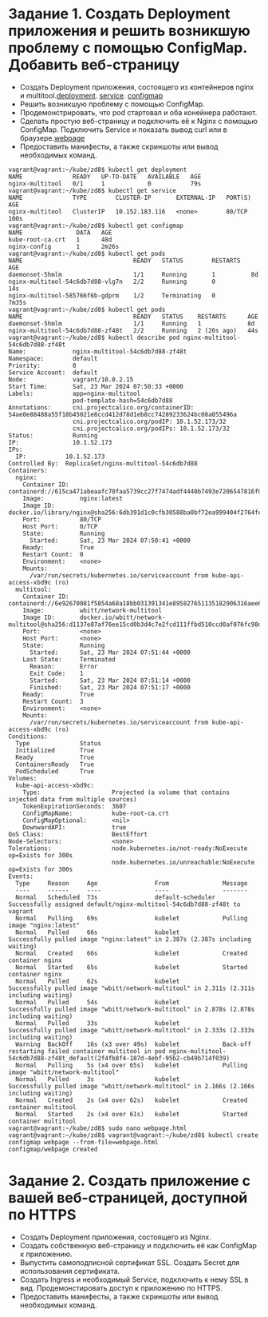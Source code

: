 # Задание 1. Создать Deployment приложения и решить возникшую проблему с помощью ConfigMap. Добавить веб-страницу
- Создать Deployment приложения, состоящего из контейнеров nginx и multitool.[deployment](https://github.com/EVolgina/kuber-2.3/blob/main/deployment.yaml). [service](https://github.com/EVolgina/kuber-2.3/blob/main/service.yaml). [configmap](https://github.com/EVolgina/kuber-2.3/blob/main/cm.yaml)
- Решить возникшую проблему с помощью ConfigMap.
- Продемонстрировать, что pod стартовал и оба конейнера работают.
- Сделать простую веб-страницу и подключить её к Nginx с помощью ConfigMap. Подключить Service и показать вывод curl или в браузере.[webpage]()
- Предоставить манифесты, а также скриншоты или вывод необходимых команд.
```
vagrant@vagrant:~/kube/zd8$ kubectl get deployment
NAME              READY   UP-TO-DATE   AVAILABLE   AGE
nginx-multitool   0/1     1            0           79s
vagrant@vagrant:~/kube/zd8$ kubectl get service
NAME              TYPE        CLUSTER-IP       EXTERNAL-IP   PORT(S)             AGE
nginx-multitool   ClusterIP   10.152.183.116   <none>        80/TCP              100s
vagrant@vagrant:~/kube/zd8$ kubectl get configmap
NAME               DATA   AGE
kube-root-ca.crt   1      48d
nginx-config       1      2m26s
vagrant@vagrant:~/kube/zd8$ kubectl get pods
NAME                               READY   STATUS        RESTARTS   AGE
daemonset-5hmlm                    1/1     Running       1          8d
nginx-multitool-54c6db7d88-vlg7n   2/2     Running       0          14s
nginx-multitool-585766f6b-gdprm    1/2     Terminating   0          7m35s
vagrant@vagrant:~/kube/zd8$ kubectl get pods
NAME                               READY   STATUS    RESTARTS      AGE
daemonset-5hmlm                    1/1     Running   1             8d
nginx-multitool-54c6db7d88-zf48t   2/2     Running   2 (20s ago)   44s
vagrant@vagrant:~/kube/zd8$ kubectl describe pod nginx-multitool-54c6db7d88-zf48t
Name:             nginx-multitool-54c6db7d88-zf48t
Namespace:        default
Priority:         0
Service Account:  default
Node:             vagrant/10.0.2.15
Start Time:       Sat, 23 Mar 2024 07:50:33 +0000
Labels:           app=nginx-multitool
                  pod-template-hash=54c6db7d88
Annotations:      cni.projectcalico.org/containerID: 54ae0e88488a55f18b45021e8ccd412d78d1eb8cc74289233624bc08a055496a
                  cni.projectcalico.org/podIP: 10.1.52.173/32
                  cni.projectcalico.org/podIPs: 10.1.52.173/32
Status:           Running
IP:               10.1.52.173
IPs:
  IP:           10.1.52.173
Controlled By:  ReplicaSet/nginx-multitool-54c6db7d88
Containers:
  nginx:
    Container ID:   containerd://615ca471abeaafc70faa5739cc27f7474adf4440b7493e7206547816f0abb8f5
    Image:          nginx:latest
    Image ID:       docker.io/library/nginx@sha256:6db391d1c0cfb30588ba0bf72ea999404f2764febf0f1f196acd5867ac7efa7e
    Port:           80/TCP
    Host Port:      0/TCP
    State:          Running
      Started:      Sat, 23 Mar 2024 07:50:41 +0000
    Ready:          True
    Restart Count:  0
    Environment:    <none>
    Mounts:
      /var/run/secrets/kubernetes.io/serviceaccount from kube-api-access-xbd9c (ro)
  multitool:
    Container ID:   containerd://6e92670081f5854a68a18bb031391341e895827651135182906316aee6ef7db1
    Image:          wbitt/network-multitool
    Image ID:       docker.io/wbitt/network-multitool@sha256:d1137e87af76ee15cd0b3d4c7e2fcd111ffbd510ccd0af076fc98dddfc50a735
    Port:           <none>
    Host Port:      <none>
    State:          Running
      Started:      Sat, 23 Mar 2024 07:51:44 +0000
    Last State:     Terminated
      Reason:       Error
      Exit Code:    1
      Started:      Sat, 23 Mar 2024 07:51:14 +0000
      Finished:     Sat, 23 Mar 2024 07:51:17 +0000
    Ready:          True
    Restart Count:  3
    Environment:    <none>
    Mounts:
      /var/run/secrets/kubernetes.io/serviceaccount from kube-api-access-xbd9c (ro)
Conditions:
  Type              Status
  Initialized       True
  Ready             True
  ContainersReady   True
  PodScheduled      True
Volumes:
  kube-api-access-xbd9c:
    Type:                    Projected (a volume that contains injected data from multiple sources)
    TokenExpirationSeconds:  3607
    ConfigMapName:           kube-root-ca.crt
    ConfigMapOptional:       <nil>
    DownwardAPI:             true
QoS Class:                   BestEffort
Node-Selectors:              <none>
Tolerations:                 node.kubernetes.io/not-ready:NoExecute op=Exists for 300s
                             node.kubernetes.io/unreachable:NoExecute op=Exists for 300s
Events:
  Type     Reason     Age                From               Message
  ----     ------     ----               ----               -------
  Normal   Scheduled  73s                default-scheduler  Successfully assigned default/nginx-multitool-54c6db7d88-zf48t to vagrant
  Normal   Pulling    69s                kubelet            Pulling image "nginx:latest"
  Normal   Pulled     66s                kubelet            Successfully pulled image "nginx:latest" in 2.387s (2.387s including waiting)
  Normal   Created    66s                kubelet            Created container nginx
  Normal   Started    65s                kubelet            Started container nginx
  Normal   Pulled     62s                kubelet            Successfully pulled image "wbitt/network-multitool" in 2.311s (2.311s including waiting)
  Normal   Pulled     54s                kubelet            Successfully pulled image "wbitt/network-multitool" in 2.878s (2.878s including waiting)
  Normal   Pulled     33s                kubelet            Successfully pulled image "wbitt/network-multitool" in 2.333s (2.333s including waiting)
  Warning  BackOff    16s (x3 over 49s)  kubelet            Back-off restarting failed container multitool in pod nginx-multitool-54c6db7d88-zf48t_default(2f4fb8f4-187d-4ebf-95b2-cb49b714f039)
  Normal   Pulling    5s (x4 over 65s)   kubelet            Pulling image "wbitt/network-multitool"
  Normal   Pulled     3s                 kubelet            Successfully pulled image "wbitt/network-multitool" in 2.166s (2.166s including waiting)
  Normal   Created    2s (x4 over 62s)   kubelet            Created container multitool
  Normal   Started    2s (x4 over 61s)   kubelet            Started container multitool
vagrant@vagrant:~/kube/zd8$ sudo nano webpage.html
vagrant@vagrant:~/kube/zd8$ vagrant@vagrant:~/kube/zd8$ kubectl create configmap webpage --from-file=webpage.html
configmap/webpage created
```

  
# Задание 2. Создать приложение с вашей веб-страницей, доступной по HTTPS
- Создать Deployment приложения, состоящего из Nginx.
- Создать собственную веб-страницу и подключить её как ConfigMap к приложению.
- Выпустить самоподписной сертификат SSL. Создать Secret для использования сертификата.
- Создать Ingress и необходимый Service, подключить к нему SSL в вид. Продемонстировать доступ к приложению по HTTPS.
- Предоставить манифесты, а также скриншоты или вывод необходимых команд.
